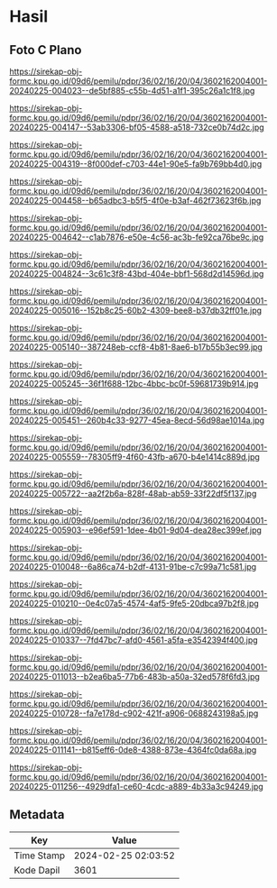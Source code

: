 # Hasil

## Foto C Plano

https://sirekap-obj-formc.kpu.go.id/09d6/pemilu/pdpr/36/02/16/20/04/3602162004001-20240225-004023--de5bf885-c55b-4d51-a1f1-395c26a1c1f8.jpg

https://sirekap-obj-formc.kpu.go.id/09d6/pemilu/pdpr/36/02/16/20/04/3602162004001-20240225-004147--53ab3306-bf05-4588-a518-732ce0b74d2c.jpg

https://sirekap-obj-formc.kpu.go.id/09d6/pemilu/pdpr/36/02/16/20/04/3602162004001-20240225-004319--8f000def-c703-44e1-90e5-fa9b769bb4d0.jpg

https://sirekap-obj-formc.kpu.go.id/09d6/pemilu/pdpr/36/02/16/20/04/3602162004001-20240225-004458--b65adbc3-b5f5-4f0e-b3af-462f73623f6b.jpg

https://sirekap-obj-formc.kpu.go.id/09d6/pemilu/pdpr/36/02/16/20/04/3602162004001-20240225-004642--c1ab7876-e50e-4c56-ac3b-fe92ca76be9c.jpg

https://sirekap-obj-formc.kpu.go.id/09d6/pemilu/pdpr/36/02/16/20/04/3602162004001-20240225-004824--3c61c3f8-43bd-404e-bbf1-568d2d14596d.jpg

https://sirekap-obj-formc.kpu.go.id/09d6/pemilu/pdpr/36/02/16/20/04/3602162004001-20240225-005016--152b8c25-60b2-4309-bee8-b37db32ff01e.jpg

https://sirekap-obj-formc.kpu.go.id/09d6/pemilu/pdpr/36/02/16/20/04/3602162004001-20240225-005140--387248eb-ccf8-4b81-8ae6-b17b55b3ec99.jpg

https://sirekap-obj-formc.kpu.go.id/09d6/pemilu/pdpr/36/02/16/20/04/3602162004001-20240225-005245--36f1f688-12bc-4bbc-bc0f-59681739b914.jpg

https://sirekap-obj-formc.kpu.go.id/09d6/pemilu/pdpr/36/02/16/20/04/3602162004001-20240225-005451--260b4c33-9277-45ea-8ecd-56d98ae1014a.jpg

https://sirekap-obj-formc.kpu.go.id/09d6/pemilu/pdpr/36/02/16/20/04/3602162004001-20240225-005559--78305ff9-4f60-43fb-a670-b4e1414c889d.jpg

https://sirekap-obj-formc.kpu.go.id/09d6/pemilu/pdpr/36/02/16/20/04/3602162004001-20240225-005722--aa2f2b6a-828f-48ab-ab59-33f22df5f137.jpg

https://sirekap-obj-formc.kpu.go.id/09d6/pemilu/pdpr/36/02/16/20/04/3602162004001-20240225-005903--e96ef591-1dee-4b01-9d04-dea28ec399ef.jpg

https://sirekap-obj-formc.kpu.go.id/09d6/pemilu/pdpr/36/02/16/20/04/3602162004001-20240225-010048--6a86ca74-b2df-4131-91be-c7c99a71c581.jpg

https://sirekap-obj-formc.kpu.go.id/09d6/pemilu/pdpr/36/02/16/20/04/3602162004001-20240225-010210--0e4c07a5-4574-4af5-9fe5-20dbca97b2f8.jpg

https://sirekap-obj-formc.kpu.go.id/09d6/pemilu/pdpr/36/02/16/20/04/3602162004001-20240225-010337--7fd47bc7-afd0-4561-a5fa-e3542394f400.jpg

https://sirekap-obj-formc.kpu.go.id/09d6/pemilu/pdpr/36/02/16/20/04/3602162004001-20240225-011013--b2ea6ba5-77b6-483b-a50a-32ed578f6fd3.jpg

https://sirekap-obj-formc.kpu.go.id/09d6/pemilu/pdpr/36/02/16/20/04/3602162004001-20240225-010728--fa7e178d-c902-421f-a906-0688243198a5.jpg

https://sirekap-obj-formc.kpu.go.id/09d6/pemilu/pdpr/36/02/16/20/04/3602162004001-20240225-011141--b815eff6-0de8-4388-873e-4364fc0da68a.jpg

https://sirekap-obj-formc.kpu.go.id/09d6/pemilu/pdpr/36/02/16/20/04/3602162004001-20240225-011256--4929dfa1-ce60-4cdc-a889-4b33a3c94249.jpg


## Metadata

| Key        | Value               |
| ---------- | ------------------- |
| Time Stamp | 2024-02-25 02:03:52 |
| Kode Dapil | 3601                |



